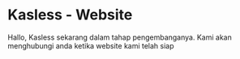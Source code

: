 # Kasless - Website

Hallo, Kasless sekarang dalam tahap pengembanganya. Kami akan menghubungi anda ketika website kami telah siap
